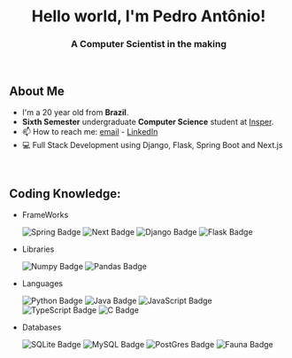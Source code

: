 <h1 align="center"> Hello world, I'm Pedro Antônio! </h1>
<h3 align="center">A Computer Scientist in the making</h3>

<br>

<h2 align="left">
  About Me
</h2>

- I'm a 20 year old from **Brazil**.
- **Sixth Semester** undergraduate **Computer Science** student at [Insper](https://insper.edu.br).
- 📫 How to reach me: [email](mailto:pedroas5@al.insper.edu.br) - [LinkedIn](https://www.linkedin.com/in/pedro-antonio-silva-23395b249/)
- 💻 Full Stack Development using Django, Flask, Spring Boot and Next.js
<br>

<h2 align="left">Coding Knowledge:</h2>

<ul>
<li>FrameWorks</li>
  
![Spring Badge](https://img.shields.io/badge/Spring-6DB33F?style=for-the-badge&logo=spring&logoColor=white)
![Next Badge](https://img.shields.io/badge/Next-black?style=for-the-badge&logo=nextdotjs&logoColor=white)
![Django Badge](https://img.shields.io/badge/Django-092E20?style=for-the-badge&logo=django&logoColor=white)
![Flask Badge](https://img.shields.io/badge/Flask-000000?style=for-the-badge&logo=flask&logoColor=white)

<li>Libraries</li>

![Numpy Badge](https://img.shields.io/badge/Numpy-777BB4?style=for-the-badge&logo=numpy&logoColor=white)
![Pandas Badge](https://img.shields.io/badge/Pandas-2C2D72?style=for-the-badge&logo=pandas&logoColor=white)

<li>Languages</li>
    
![Python Badge](https://img.shields.io/badge/Python-3776AB?style=for-the-badge&logo=python&logoColor=white)
![Java Badge](https://img.shields.io/badge/Java-ED8B00?style=for-the-badge&logo=java&logoColor=white)
![JavaScript Badge](https://img.shields.io/badge/JavaScript-blue?style=for-the-badge&logo=JavaScript&logoColor=white)
![TypeScript Badge](https://img.shields.io/badge/TypeScript-purple?style=for-the-badge&logo=TypeScript&logoColor=white)
![C Badge](https://img.shields.io/badge/C-purple?style=for-the-badge&logo=C&logoColor=white)


<li>Databases</li>

![SQLite Badge](https://img.shields.io/badge/SQLite-07405E?style=for-the-badge&logo=sqlite&logoColor=white)
![MySQL Badge](https://img.shields.io/badge/MySQL-07405E?style=for-the-badge&logo=MySQL&logoColor=white)
![PostGres Badge](https://img.shields.io/badge/postgresqlz-orange?style=for-the-badge&logo=postgresql&logoColor=white)
![Fauna Badge](https://img.shields.io/badge/fauna-turquoise?style=for-the-badge&logo=fauna&logoColor=white)

</ul>
